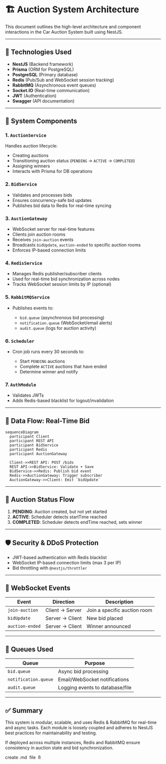 # 🏗️ Auction System Architecture

This document outlines the high-level architecture and component interactions in the Car Auction System built using NestJS.

---

## 🔧 Technologies Used

* **NestJS** (Backend framework)
* **Prisma** (ORM for PostgreSQL)
* **PostgreSQL** (Primary database)
* **Redis** (Pub/Sub and WebSocket session tracking)
* **RabbitMQ** (Asynchronous event queues)
* **Socket.IO** (Real-time communication)
* **JWT** (Authentication)
* **Swagger** (API documentation)

---

## 🧱 System Components

### 1. `AuctionService`

Handles auction lifecycle:

* Creating auctions
* Transitioning auction status (`PENDING` → `ACTIVE` → `COMPLETED`)
* Assigning winners
* Interacts with Prisma for DB operations

### 2. `BidService`

* Validates and processes bids
* Ensures concurrency-safe bid updates
* Publishes bid data to Redis for real-time syncing

### 3. `AuctionGateway`

* WebSocket server for real-time features
* Clients join auction rooms
* Receives `join-auction` events
* Broadcasts `bidUpdate`, `auction-ended` to specific auction rooms
* Enforces IP-based connection limits

### 4. `RedisService`

* Manages Redis publisher/subscriber clients
* Used for real-time bid synchronization across nodes
* Tracks WebSocket session limits by IP (optional)

### 5. `RabbitMQService`

* Publishes events to:

  * `bid.queue` (asynchronous bid processing)
  * `notification.queue` (WebSocket/email alerts)
  * `audit.queue` (logs for auction activity)

### 6. `Scheduler`

* Cron job runs every 30 seconds to:

  * Start `PENDING` auctions
  * Complete `ACTIVE` auctions that have ended
  * Determine winner and notify

### 7. `AuthModule`

* Validates JWTs
* Adds Redis-based blacklist for logout/invalidation

---

## 🔄 Data Flow: Real-Time Bid

```mermaid
sequenceDiagram
  participant Client
  participant REST API
  participant BidService
  participant Redis
  participant AuctionGateway

  Client->>REST API: POST /bids
  REST API->>BidService: Validate + Save
  BidService->>Redis: Publish bid event
  Redis->>AuctionGateway: Trigger subscriber
  AuctionGateway->>Client: Emit `bidUpdate`
```

---

## 🎯 Auction Status Flow

1. **PENDING**: Auction created, but not yet started
2. **ACTIVE**: Scheduler detects startTime reached
3. **COMPLETED**: Scheduler detects endTime reached, sets winner

---

## 🛡️ Security & DDoS Protection

* JWT-based authentication with Redis blacklist
* WebSocket IP-based connection limits (max 3 per IP)
* Bid throttling with `@nestjs/throttler`

---

## 📡 WebSocket Events

| Event           | Direction       | Description                  |
| --------------- | --------------- | ---------------------------- |
| `join-auction`  | Client → Server | Join a specific auction room |
| `bidUpdate`     | Server → Client | New bid placed               |
| `auction-ended` | Server → Client | Winner announced             |

---

## 🔔 Queues Used

| Queue                | Purpose                         |
| -------------------- | ------------------------------- |
| `bid.queue`          | Async bid processing            |
| `notification.queue` | Email/WebSocket notifications   |
| `audit.queue`        | Logging events to database/file |

---

## ✅ Summary

This system is modular, scalable, and uses Redis & RabbitMQ for real-time and async tasks. Each module is loosely coupled and adheres to NestJS best practices for maintainability and testing.

If deployed across multiple instances, Redis and RabbitMQ ensure consistency in auction state and bid synchronization.

create .md  file 
ß